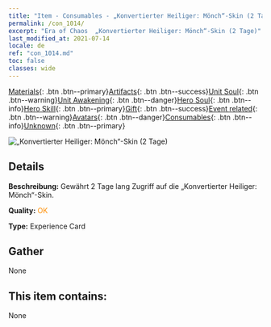 ```yaml
---
title: "Item - Consumables - „Konvertierter Heiliger: Mönch“-Skin (2 Tage)"
permalink: /con_1014/
excerpt: "Era of Chaos  „Konvertierter Heiliger: Mönch“-Skin (2 Tage)"
last_modified_at: 2021-07-14
locale: de
ref: "con_1014.md"
toc: false
classes: wide
---
```

 [Materials](/ItemsDE/){: .btn .btn--primary}[Artifacts](/ItemsDE/Artifacts/){: .btn .btn--success}[Unit Soul](/ItemsDE/UnitSoul/){: .btn .btn--warning}[Unit Awakening](/ItemsDE/UnitAwakening/){: .btn .btn--danger}[Hero Soul](/ItemsDE/HeroSoul/){: .btn .btn--info}[Hero Skill](/ItemsDE/HeroSkill/){: .btn .btn--primary}[Gift](/ItemsDE/Gift/){: .btn .btn--success}[Event related](/ItemsDE/Events/){: .btn .btn--warning}[Avatars](/ItemsDE/Avatars/){: .btn .btn--danger}[Consumables](/ItemsDE/Consumables/){: .btn .btn--info}[Unknown](/ItemsDE/Unknown/){: .btn .btn--primary}

 ![„Konvertierter Heiliger: Mönch“-Skin (2 Tage)](/images/u/ti_senglvshengdan.jpg)

## Details
 **Beschreibung:** Gewährt 2 Tage lang Zugriff auf die „Konvertierter Heiliger: Mönch“-Skin.

 **Quality:** <span style="color: #FF8C00">OK</span>

 **Type:** Experience Card

## Gather

  None

## This item contains:

  None

